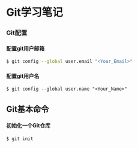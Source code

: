 # Git学习笔记
### Git配置
#### 配置git用户邮箱
```bash
$ git config --global user.email "<Your_Email>"
```
#### 配置git用户名
```
$ git config --global user.name "<Your_Name>"
```
## Git基本命令
#### 初始化一个Git仓库
```
$ git init
```
